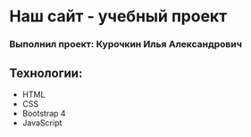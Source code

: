 # Наш сайт - учебный проект
### Выполнил проект: Курочкин Илья Александрович

## Технологии:
- HTML
- CSS
- Bootstrap 4
- JavaScript
